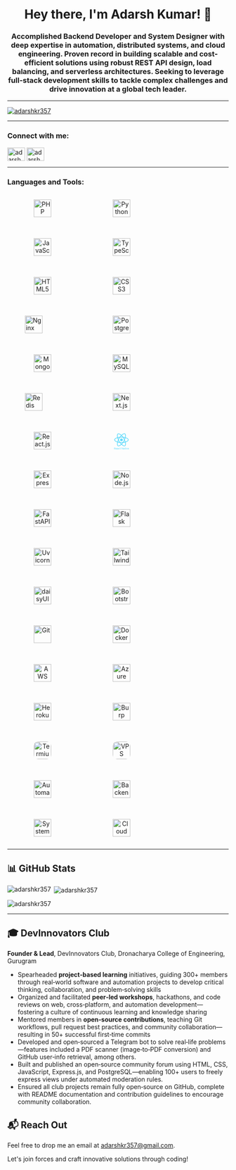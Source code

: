 <h1 align="center">Hey there, I'm Adarsh Kumar! 👋</h1>
<h3 align="center">Accomplished Backend Developer and System Designer with deep expertise in automation, distributed systems, and cloud engineering. Proven record in building scalable and cost-efficient solutions using robust REST API design, load balancing, and serverless architectures. Seeking to leverage full-stack development skills to tackle complex challenges and drive innovation at a global tech leader.</h3>

---

<p align="left"> <a href="https://github.com/ryo-ma/github-profile-trophy"><img src="https://github-profile-trophy.vercel.app/?username=adarshkr357" alt="adarshkr357" /></a> </p>

---

<h3 align="left">Connect with me:</h3>
<p align="left">
<a href="https://linkedin.com/in/adarshkr357" target="blank"><img align="center" src="https://raw.githubusercontent.com/rahuldkjain/github-profile-readme-generator/master/src/images/icons/Social/linked-in-alt.svg" alt="adarshkr357" height="30" width="40" /></a>
<a href="https://t.me/adarshkr357" target="blank"><img align="center" src="https://cdn-icons-png.freepik.com/512/5968/5968804.png?ga=GA1.1.1710162198.1744263207" alt="adarshkr357" height="30" width="40" style="object-fit: contain" /></a>
</p>

---

<h3 align="left">Languages and Tools:</h3>
<div style="display:flex; flex-wrap:wrap; gap:20px;">

  <figure style="text-align:center; width:80px;">
    <img src="https://cdn.jsdelivr.net/gh/devicons/devicon/icons/php/php-original.svg" alt="PHP" width="40" height="40"/>
  </figure>
  <figure style="text-align:center; width:80px;">
    <img src="https://cdn.jsdelivr.net/gh/devicons/devicon/icons/python/python-original.svg" alt="Python" width="40" height="40"/>
  </figure>
  <figure style="text-align:center; width:80px;">
    <img src="https://cdn.jsdelivr.net/gh/devicons/devicon/icons/javascript/javascript-original.svg" alt="JavaScript" width="40" height="40"/>
  </figure>
  <figure style="text-align:center; width:80px;">
    <img src="https://cdn.jsdelivr.net/gh/devicons/devicon/icons/typescript/typescript-original.svg" alt="TypeScript" width="40" height="40"/>
  </figure>
  <figure style="text-align:center; width:80px;">
    <img src="https://cdn.jsdelivr.net/gh/devicons/devicon/icons/html5/html5-original-wordmark.svg" alt="HTML5" width="40" height="40"/>
  </figure>
  <figure style="text-align:center; width:80px;">
    <img src="https://cdn.jsdelivr.net/gh/devicons/devicon/icons/css3/css3-original-wordmark.svg" alt="CSS3" width="40" height="40"/>
  </figure>

  <figure style="align-items:center; width:80px;">
    <img src="https://cdn.jsdelivr.net/gh/devicons/devicon/icons/nginx/nginx-original.svg" alt="Nginx" width="40" height="40"/>
  </figure>

  <figure style="text-align:center; width:80px;">
    <img src="https://cdn.jsdelivr.net/gh/devicons/devicon/icons/postgresql/postgresql-original-wordmark.svg" alt="PostgreSQL" width="40" height="40"/>
  </figure>
  <figure style="text-align:center; width:80px;">
    <img src="https://cdn.jsdelivr.net/gh/devicons/devicon/icons/mongodb/mongodb-original-wordmark.svg" alt="MongoDB" width="40" height="40"/>
  </figure>
  <figure style="text-align:center; width:80px;">
    <img src="https://cdn.jsdelivr.net/gh/devicons/devicon/icons/mysql/mysql-original-wordmark.svg" alt="MySQL" width="40" height="40"/>
  </figure>

  <figure style="align-items:center; width:80px;">
    <img src="https://cdn.jsdelivr.net/gh/devicons/devicon/icons/redis/redis-original-wordmark.svg" alt="Redis" width="40" height="40"/>
  </figure>

  <figure style="text-align:center; width:80px;">
    <img src="https://cdn.jsdelivr.net/gh/devicons/devicon/icons/nextjs/nextjs-original-wordmark.svg" alt="Next.js" width="40" height="40"/>
  </figure>
  <figure style="text-align:center; width:80px;">
    <img src="https://cdn.jsdelivr.net/gh/devicons/devicon/icons/react/react-original-wordmark.svg" alt="React.js" width="40" height="40"/>
  </figure>
  <figure style="text-align:center; width:80px;">
    <svg fill="none" width="40" height="40" xmlns="http://www.w3.org/2000/svg" viewBox="670.088 32.46226489559854 2224.1720000000005 2666.4877351044024"><g fill="#61dafb"><path d="M2870 1250.22c0-145.34-182.01-283.079-461.07-368.495 64.4-284.424 35.78-510.711-90.34-583.159-29.07-16.994-63.05-25.044-100.17-25.044v99.728c20.57 0 37.12 4.025 50.98 11.627 60.82 34.882 87.21 167.703 66.63 338.536-4.91 42.038-12.96 86.311-22.8 131.479-87.66-21.466-183.36-38.012-283.98-48.745-60.37-82.734-122.98-157.865-186.04-223.604 145.79-135.504 282.64-209.741 375.66-209.741v-99.727c-122.99 0-283.98 87.653-446.76 239.703-162.79-151.156-323.78-237.914-446.76-237.914v99.727c92.57 0 229.86 73.79 375.65 208.399-62.61 65.74-125.22 140.423-184.7 223.157-101.07 10.733-196.77 27.279-284.42 49.192-10.29-44.72-17.89-88.1-23.26-129.69-21.01-170.833 4.92-303.654 65.3-338.983 13.41-8.05 30.85-11.627 51.43-11.627v-99.728c-37.57 0-71.56 8.05-101.07 25.044-125.67 72.447-153.84 298.287-89 581.817C857.119 968.036 676 1105.33 676 1250.22c0 145.35 182.013 283.09 461.07 368.5-64.4 284.43-35.78 510.71 90.34 583.16 29.07 16.99 63.05 25.04 100.62 25.04 122.98 0 283.98-87.65 446.76-239.7 162.78 151.16 323.78 237.92 446.76 237.92 37.56 0 71.55-8.05 101.07-25.05 125.66-72.45 153.84-298.29 88.99-581.81 277.27-85.42 458.39-223.16 458.39-368.06zm-582.26-298.284c-16.55 57.694-37.12 117.164-60.38 176.644-18.33-35.77-37.56-71.55-58.58-107.33-20.57-35.773-42.49-70.655-64.4-104.643 63.5 9.391 124.77 21.019 183.36 35.329zm-204.83 476.274c-34.88 60.38-70.65 117.62-107.77 170.84-66.64 5.81-134.16 8.94-202.14 8.94-67.53 0-135.06-3.13-201.24-8.5-37.12-53.22-73.35-110.01-108.23-169.94-33.99-58.58-64.84-118.06-93.02-177.98 27.73-59.93 59.03-119.86 92.58-178.44 34.88-60.37 70.65-117.616 107.77-170.834 66.64-5.814 134.16-8.944 202.14-8.944 67.53 0 135.06 3.13 201.24 8.497 37.12 53.218 73.35 110.011 108.23 169.941 33.99 58.58 64.84 118.06 93.02 177.99-28.18 59.92-59.03 119.85-92.58 178.43zm144.45-58.13a1918.154 1918.154 0 0 1 61.72 177.98c-58.59 14.31-120.3 26.39-184.25 35.78 21.91-34.43 43.82-69.76 64.4-105.99 20.57-35.77 39.8-72 58.13-107.77zm-453.47 477.17c-41.59-42.94-83.18-90.79-124.32-143.11 40.25 1.79 81.39 3.13 122.98 3.13 42.04 0 83.63-.89 124.33-3.13a1746.499 1746.499 0 0 1-122.99 143.11zm-332.72-263.41c-63.5-9.39-124.77-21.02-183.35-35.33 16.54-57.69 37.12-117.17 60.37-176.65 18.34 35.78 37.57 71.56 58.58 107.33 21.02 35.78 42.49 70.66 64.4 104.65zm330.49-930.638c41.59 42.931 83.18 90.783 124.32 143.106-40.25-1.789-81.39-3.13-122.98-3.13-42.04 0-83.63.894-124.32 3.13a1746.3 1746.3 0 0 1 122.98-143.106zm-330.94 263.405c-21.91 34.435-43.82 69.764-64.39 105.983-20.57 35.78-39.8 71.56-58.14 107.33a1914.757 1914.757 0 0 1-61.71-177.984c58.58-13.863 120.29-25.938 184.24-35.329zM1036 1476.51c-158.309-67.53-260.72-156.07-260.72-226.29 0-70.21 102.411-159.2 260.72-226.28 38.46-16.55 80.5-31.308 123.88-45.171 25.49 87.651 59.03 178.881 100.62 272.351-41.14 93.02-74.24 183.8-99.28 271.01-44.27-13.87-86.31-29.07-125.22-45.62zm240.6 639.06c-60.82-34.88-87.21-167.7-66.63-338.54 4.92-42.03 12.96-86.31 22.8-131.48 87.66 21.47 183.36 38.02 283.98 48.75 60.37 82.73 122.98 157.86 186.04 223.6-145.79 135.51-282.64 209.74-375.66 209.74-20.12-.44-37.11-4.47-50.53-12.07zm1060.78-340.77c21.01 170.83-4.92 303.65-65.3 338.98-13.41 8.05-30.85 11.63-51.43 11.63-92.57 0-229.86-73.79-375.65-208.4 62.61-65.74 125.22-140.42 184.7-223.16 101.07-10.73 196.77-27.28 284.42-49.19 10.29 45.17 18.34 88.55 23.26 130.14zm172.17-298.29c-38.46 16.55-80.5 31.31-123.88 45.17-25.49-87.65-59.03-178.88-100.62-272.35 41.15-93.02 74.24-183.8 99.28-271.009 44.28 13.864 86.31 29.069 125.67 45.619 158.31 67.52 260.72 156.07 260.72 226.28-.45 70.22-102.86 159.21-261.17 226.29z"/><path d="M1772.55 1454.6c112.88 0 204.38-91.5 204.38-204.38 0-112.87-91.5-204.37-204.38-204.37-112.87 0-204.37 91.5-204.37 204.37 0 112.88 91.5 204.38 204.37 204.38zM775.625 2578.81H708.16V2695h-38.072v-287.22h95.082c32.351 0 57.207 7.37 74.566 22.1 17.491 14.72 26.237 36.16 26.237 64.3 0 17.89-4.866 33.47-14.598 46.76-9.6 13.28-23.014 23.21-40.242 29.78l67.465 121.91v2.37h-40.637zm-67.465-30.97h58.194c18.806 0 33.732-4.87 44.779-14.6 11.178-9.73 16.767-22.75 16.767-39.06 0-17.75-5.326-31.36-15.978-40.83-10.521-9.47-25.776-14.27-45.766-14.4H708.16zm293.93 151.11c-28.936 0-52.477-9.47-70.625-28.41-18.149-19.07-27.223-44.52-27.223-76.34v-6.71c0-21.17 4.011-40.04 12.033-56.61 8.154-16.71 19.464-29.73 33.93-39.06 14.598-9.47 30.379-14.21 47.344-14.21 27.751 0 49.321 9.14 64.701 27.42 15.39 18.28 23.08 44.45 23.08 78.51v15.19H940.736c.526 21.05 6.642 38.08 18.346 51.1 11.836 12.88 26.828 19.33 44.978 19.33 12.89 0 23.8-2.63 32.74-7.89 8.95-5.26 16.77-12.23 23.48-20.91l22.29 17.36c-17.89 27.48-44.71 41.23-80.48 41.23zm-4.541-191.35c-14.729 0-27.091 5.39-37.086 16.17-9.995 10.66-16.176 25.65-18.543 44.98h106.92v-2.76c-1.05-18.54-6.05-32.88-14.99-43.01-8.95-10.25-21.05-15.38-36.301-15.38zM1259.52 2695c-2.11-4.21-3.82-11.7-5.13-22.49-16.97 17.62-37.22 26.44-60.76 26.44-21.04 0-38.33-5.92-51.88-17.76-13.41-11.97-20.12-27.09-20.12-45.37 0-22.22 8.42-39.45 25.25-51.68 16.96-12.37 40.77-18.55 71.41-18.55h35.51v-16.76c0-12.76-3.82-22.89-11.44-30.38-7.63-7.63-18.88-11.44-33.74-11.44-13.02 0-23.93 3.28-32.74 9.86-8.81 6.57-13.22 14.53-13.22 23.87h-36.69c0-10.65 3.75-20.91 11.24-30.78 7.63-9.99 17.89-17.88 30.78-23.67 13.02-5.78 27.28-8.68 42.8-8.68 24.6 0 43.86 6.18 57.8 18.55 13.94 12.23 21.17 29.13 21.7 50.69v98.24c0 19.6 2.5 35.18 7.5 46.75v3.16zm-60.56-27.81c11.44 0 22.29-2.96 32.55-8.88 10.25-5.92 17.68-13.61 22.29-23.08v-43.79h-28.61c-44.71 0-67.07 13.08-67.07 39.25 0 11.44 3.82 20.39 11.44 26.83 7.63 6.44 17.43 9.67 29.4 9.67zm234.15 1.97c13.02 0 24.4-3.95 34.13-11.84s15.12-17.75 16.17-29.59h34.53c-.66 12.23-4.87 23.87-12.63 34.92s-18.15 19.86-31.17 26.43c-12.89 6.58-26.56 9.87-41.03 9.87-29.06 0-52.21-9.67-69.44-29-17.09-19.47-25.64-46.03-25.64-79.7v-6.11c0-20.78 3.81-39.26 11.44-55.43 7.63-16.18 18.54-28.74 32.75-37.68 14.33-8.95 31.23-13.42 50.69-13.42 23.94 0 43.8 7.17 59.58 21.51 15.91 14.33 24.39 32.94 25.45 55.82h-34.53c-1.05-13.81-6.31-25.12-15.78-33.93-9.33-8.94-20.91-13.41-34.72-13.41-18.54 0-32.94 6.7-43.2 20.12-10.12 13.28-15.19 32.55-15.19 57.8v6.9c0 24.59 5.07 43.53 15.19 56.81 10.13 13.29 24.6 19.93 43.4 19.93zm175.37-239.28v51.68h39.85v28.21h-39.85v132.36c0 8.55 1.78 14.99 5.33 19.33 3.55 4.21 9.6 6.32 18.15 6.32 4.2 0 9.99-.79 17.35-2.37V2695c-9.6 2.63-18.93 3.95-28.01 3.95-16.3 0-28.6-4.94-36.89-14.8-8.28-9.86-12.42-23.87-12.42-42.02v-132.36h-38.87v-28.21h38.87v-51.68zM2017.81 2695h-38.08l-144.59-221.33V2695h-38.07v-287.22h38.07l144.99 222.32v-222.32h37.68zm193.32 0c-2.11-4.21-3.82-11.7-5.13-22.49-16.97 17.62-37.22 26.44-60.76 26.44-21.04 0-38.34-5.92-51.88-17.76-13.41-11.97-20.12-27.09-20.12-45.37 0-22.22 8.41-39.45 25.25-51.68 16.96-12.37 40.77-18.55 71.41-18.55h35.51v-16.76c0-12.76-3.82-22.89-11.45-30.38-7.62-7.63-18.87-11.44-33.73-11.44-13.02 0-23.93 3.28-32.74 9.86-8.81 6.57-13.22 14.53-13.22 23.87h-36.69c0-10.65 3.75-20.91 11.24-30.78 7.63-9.99 17.89-17.88 30.78-23.67 13.02-5.78 27.28-8.68 42.8-8.68 24.59 0 43.86 6.18 57.8 18.55 13.94 12.23 21.17 29.13 21.7 50.69v98.24c0 19.6 2.5 35.18 7.5 46.75v3.16zm-60.56-27.81c11.44 0 22.29-2.96 32.55-8.88 10.25-5.92 17.68-13.61 22.29-23.08v-43.79h-28.61c-44.71 0-67.07 13.08-67.07 39.25 0 11.44 3.82 20.39 11.44 26.83 7.63 6.44 17.43 9.67 29.4 9.67zm198.05-237.31v51.68h39.85v28.21h-39.85v132.36c0 8.55 1.78 14.99 5.33 19.33 3.55 4.21 9.6 6.32 18.15 6.32 4.2 0 9.99-.79 17.36-2.37V2695c-9.61 2.63-18.94 3.95-28.02 3.95-16.3 0-28.6-4.94-36.89-14.8-8.28-9.86-12.42-23.87-12.42-42.02v-132.36h-38.86v-28.21h38.86v-51.68zM2470.93 2695h-36.5v-213.44h36.5zm-39.46-270.06c0-5.91 1.78-10.91 5.33-14.99 3.68-4.08 9.07-6.11 16.17-6.11 7.11 0 12.5 2.03 16.18 6.11s5.52 9.08 5.52 14.99c0 5.92-1.84 10.85-5.52 14.8-3.68 3.94-9.07 5.92-16.18 5.92-7.1 0-12.49-1.98-16.17-5.92-3.55-3.95-5.33-8.88-5.33-14.8zm168.47 220.55l52.86-163.93h37.29L2613.55 2695h-27.82l-77.32-213.44h37.28zm211.07 53.46c-28.93 0-52.47-9.47-70.62-28.41-18.15-19.07-27.22-44.52-27.22-76.34v-6.71c0-21.17 4.01-40.04 12.03-56.61 8.15-16.71 19.46-29.73 33.93-39.06 14.6-9.47 30.38-14.21 47.34-14.21 27.75 0 49.32 9.14 64.71 27.42 15.38 18.28 23.08 44.45 23.08 78.51v15.19h-144.6c.53 21.05 6.64 38.08 18.35 51.1 11.83 12.88 26.83 19.33 44.97 19.33 12.89 0 23.81-2.63 32.75-7.89s16.77-12.23 23.48-20.91l22.29 17.36c-17.89 27.48-44.72 41.23-80.49 41.23zm-4.54-191.35c-14.72 0-27.09 5.39-37.08 16.17-10 10.66-16.18 25.65-18.54 44.98h106.91v-2.76c-1.05-18.54-6.05-32.88-14.99-43.01-8.94-10.25-21.04-15.38-36.3-15.38z"/></g></svg>
  </figure>
  <figure style="text-align:center; width:80px;">
    <img src="https://cdn.jsdelivr.net/gh/devicons/devicon/icons/express/express-original-wordmark.svg" alt="Express.js" width="40" height="40"/>
  </figure>
  <figure style="text-align:center; width:80px;">
    <img src="https://cdn.jsdelivr.net/gh/devicons/devicon/icons/nodejs/nodejs-original-wordmark.svg" alt="Node.js" width="40" height="40"/>
  </figure>
  <figure style="text-align:center; width:80px;">
    <img src="https://cdn.jsdelivr.net/npm/simple-icons@v14/icons/fastapi.svg" alt="FastAPI" width="40" height="40"/>
  </figure>
  <figure style="text-align:center; width:80px;">
    <img src="https://cdn.jsdelivr.net/npm/simple-icons@v14/icons/flask.svg" alt="Flask" width="40" height="40"/>
  </figure>
  <figure style="text-align:center; width:80px;">
    <img src="https://www.uvicorn.org/uvicorn.png" alt="Uvicorn" width="40" height="40"/>
  </figure>

  <figure style="text-align:center; width:80px;">
    <img src="https://cdn.simpleicons.org/Tailwindcss" alt="Tailwind CSS" width="40" height="40"/>
  </figure>
  <figure style="text-align:center; width:80px;">
    <img src="https://cdn.jsdelivr.net/npm/simple-icons@v14/icons/daisyui.svg" alt="daisyUI" width="40" height="40"/>
  </figure>
  <figure style="text-align:center; width:80px;">
    <img src="https://cdn.jsdelivr.net/gh/devicons/devicon/icons/bootstrap/bootstrap-original-wordmark.svg" alt="Bootstrap" width="40" height="40"/>
  </figure>

  <figure style="text-align:center; width:80px;">
    <img src="https://cdn.jsdelivr.net/gh/devicons/devicon/icons/git/git-original-wordmark.svg" alt="Git" width="40" height="40"/>
  </figure>
  <figure style="text-align:center; width:80px;">
    <img src="https://cdn.jsdelivr.net/gh/devicons/devicon/icons/docker/docker-original-wordmark.svg" alt="Docker" width="40" height="40"/>
  </figure>
  <figure style="text-align:center; width:80px;">
    <img src="https://cdn.jsdelivr.net/gh/devicons/devicon/icons/amazonwebservices/amazonwebservices-original-wordmark.svg" alt="AWS" width="40" height="40"/>
  </figure>
  <figure style="text-align:center; width:80px;">
    <img src="https://cdn.jsdelivr.net/gh/devicons/devicon/icons/azure/azure-original-wordmark.svg" alt="Azure" width="40" height="40"/>
  </figure>
  <figure style="text-align:center; width:80px;">
    <img src="https://cdn.simpleicons.org/Heroku" alt="Heroku" width="40" height="40"/>
  </figure>
  <figure style="text-align:center; width:80px;">
    <img src="https://cdn.simpleicons.org/BurpSuite" alt="Burp Suite" width="40" height="40"/>
  </figure>
  <figure style="text-align:center; width:80px;">
    <img src="https://authenticator.2stable.com/assets/img/2fa-services/Icons/termius.com.svg" alt="Termius" width="40" height="40" style="border-radius: 10px"/>
  </figure>
  <figure style="text-align:center; width:80px;">
    <img src="https://cdn-icons-png.freepik.com/512/5490/5490364.png?ga=GA1.1.1710162198.1744263207" alt="VPS" width="40" height="40"  style="border-radius: 10px"/>
  </figure>

  <figure style="text-align:center; width:80px;">
    <img src="https://cdn-icons-png.freepik.com/512/2103/2103800.png?ga=GA1.1.1710162198.1744263207" alt="Automation" width="40" height="40"/>
  </figure>
  <figure style="text-align:center; width:80px;">
    <img src="https://cdn-icons-png.freepik.com/512/2166/2166823.png" alt="Backend Dev" width="40" height="40"/>
  </figure>
  <figure style="text-align:center; width:80px;">
    <img src="https://cdn-icons-png.freepik.com/512/2752/2752488.png?ga=GA1.1.1710162198.1744263207" alt="System Design" width="40" height="40"/>
  </figure>
  <figure style="text-align:center; width:80px;">
    <img src="https://cdn-icons-png.freepik.com/512/4200/4200229.png?ga=GA1.1.1710162198.1744263207" alt="Cloud Mgmt" width="40" height="40"/>
  </figure>

</div>



---

## 📊 GitHub Stats

<p><img align="left" src="https://github-readme-stats.vercel.app/api/top-langs?username=adarshkr357&show_icons=true&locale=en&layout=compact" alt="adarshkr357" /></p>

<p>&nbsp;<img align="center" src="https://github-readme-stats.vercel.app/api?username=adarshkr357&show_icons=true&locale=en" alt="adarshkr357" /></p>

<p><img align="center" src="https://github-readme-streak-stats.herokuapp.com/?user=adarshkr357&" alt="adarshkr357" /></p>

---

## 🎓 DevInnovators Club

<b>Founder & Lead</b>, DevInnovators Club, Dronacharya College of Engineering, Gurugram
- Spearheaded <b>project‑based learning</b> initiatives, guiding 300+ members through real‑world software and automation projects to develop critical thinking, collaboration, and problem‑solving skills
- Organized and facilitated <b>peer‑led workshops</b>, hackathons, and code reviews on web, cross‑platform, and automation development—fostering a culture of continuous learning and knowledge sharing
- Mentored members in <b>open‑source contributions</b>, teaching Git workflows, pull request best practices, and community collaboration—resulting in 50+ successful first‑time commits
- Developed and open‑sourced a Telegram bot to solve real‑life problems—features included a PDF scanner (image‑to‑PDF conversion) and GitHub user‑info retrieval, among others.
- Built and published an open‑source community forum using HTML, CSS, JavaScript, Express.js, and PostgreSQL—enabling 100+ users to freely express views under automated moderation rules.
- Ensured all club projects remain fully open‑source on GitHub, complete with README documentation and contribution guidelines to encourage community collaboration.

## 📬 Reach Out

Feel free to drop me an email at [adarshkr357@gmail.com](mailto:adarshkr357@gmail.com).

Let's join forces and craft innovative solutions through coding!
